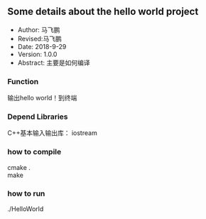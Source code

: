 ## Some details about the hello world project
- Author: 马飞鹏
- Revised:马飞鹏
- Date: 2018-9-29
- Version: 1.0.0
- Abstract: 主要是如何编译


### Function
  输出hello world！到终端

### Depend Libraries
  C++基本输入输出库： 
	iostream

### how to compile
  cmake .  
  make
### how to run
 ./HelloWorld
